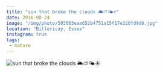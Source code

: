 ```yaml
---
title: "sun that broke the clouds 🌥⛅️🌤☀️"
date: 2016-08-24
image: "/img/photo/503063eaa652b4751a15f17e320fd9d0.jpg"
location: "Billericay, Essex"
instagram: true
tags:
 - nature
---
```


![sun that broke the clouds 🌥⛅️🌤☀️](/img/photo/503063eaa652b4751a15f17e320fd9d0.jpg)
